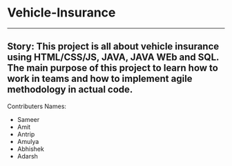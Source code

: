 # Vehicle-Insurance
-----------------------------------
Story: This project is all about vehicle insurance using HTML/CSS/JS, JAVA, JAVA WEb and SQL.
The main purpose of this project to learn how to work in teams and how to implement agile methodology in actual code.
-----------------------------------
Contributers Names:
- Sameer
- Amit
- Antrip
- Amulya
- Abhishek
- Adarsh
